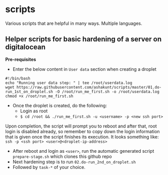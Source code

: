 # scripts
Various scripts that are helpful in many ways. Multiple languages.

## Helper scripts for basic hardening of a server on digitalocean

**Pre-requisites**
* Enter the below content in `User data` section when creating a droplet

```
#!/bin/bash
echo "Running user data step: " | tee /root/userdata.log
wget https://raw.githubusercontent.com/ashakunt/scripts/master/01.do-run_1st_on_droplet.sh -O /root/run_me_first.sh -o /root/userdata.log
chmod +x /root/run_me_first.sh
```

* Once the droplet is created, do the following:
    * Login as root
    * `$ cd /root && ./run_me_first.sh -u <username> -p <new ssh port>`
    
Upon completion, the script will prompt you to reboot and after that, root login is disabled already, so remember to copy down the login information that is given once the script finishes its execution. It looks something like: `ssh -p <ssh port> <user>@<droplet-ip-address>`

* After reboot and login as `<user>`, run the automatic generated script `prepare-stage.sh` which clones this github repo
* Next hardening step is to run `02.do-run_2nd_on_droplet.sh` 
* Followed by `task-*` of your choice. 
